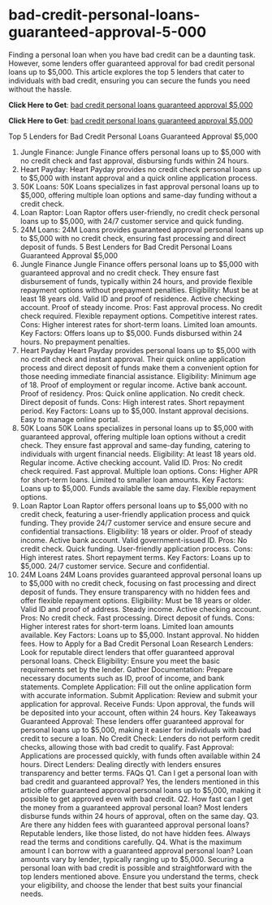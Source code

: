 # bad-credit-personal-loans-guaranteed-approval-5-000
Finding a personal loan when you have bad credit can be a daunting task. However, some lenders offer guaranteed approval for bad credit personal loans up to $5,000. This article explores the top 5 lenders that cater to individuals with bad credit, ensuring you can secure the funds you need without the hassle.

**Click Here to Get**: [bad credit personal loans guaranteed approval $5,000](https://ionlinepaydayloans.com/loan/vivausloans)

**Click Here to Get**: [bad credit personal loans guaranteed approval $5,000](https://ionlinepaydayloans.com/link/blueriverloan)


Top 5 Lenders for Bad Credit Personal Loans Guaranteed Approval $5,000
1. Jungle Finance: Jungle Finance offers personal loans up to $5,000 with no credit check and fast approval, disbursing funds within 24 hours.
2. Heart Payday: Heart Payday provides no credit check personal loans up to $5,000 with instant approval and a quick online application process.
3. 50K Loans: 50K Loans specializes in fast approval personal loans up to $5,000, offering multiple loan options and same-day funding without a credit check.
4. Loan Raptor: Loan Raptor offers user-friendly, no credit check personal loans up to $5,000, with 24/7 customer service and quick funding.
5. 24M Loans: 24M Loans provides guaranteed approval personal loans up to $5,000 with no credit check, ensuring fast processing and direct deposit of funds.
 5 Best Lenders for Bad Credit Personal Loans Guaranteed Approval $5,000
1. Jungle Finance
Jungle Finance offers personal loans up to $5,000 with guaranteed approval and no credit check. They ensure fast disbursement of funds, typically within 24 hours, and provide flexible repayment options without prepayment penalties.
Eligibility:
Must be at least 18 years old.
Valid ID and proof of residence.
Active checking account.
Proof of steady income.
Pros:
Fast approval process.
No credit check required.
Flexible repayment options.
Competitive interest rates.
Cons:
Higher interest rates for short-term loans.
Limited loan amounts.
Key Factors:
Offers loans up to $5,000.
Funds disbursed within 24 hours.
No prepayment penalties.
2. Heart Payday
Heart Payday provides personal loans up to $5,000 with no credit check and instant approval. Their quick online application process and direct deposit of funds make them a convenient option for those needing immediate financial assistance.
Eligibility:
Minimum age of 18.
Proof of employment or regular income.
Active bank account.
Proof of residency.
Pros:
Quick online application.
No credit check.
Direct deposit of funds.
Cons:
High interest rates.
Short repayment period.
Key Factors:
Loans up to $5,000.
Instant approval decisions.
Easy to manage online portal.
3. 50K Loans
50K Loans specializes in personal loans up to $5,000 with guaranteed approval, offering multiple loan options without a credit check. They ensure fast approval and same-day funding, catering to individuals with urgent financial needs.
Eligibility:
At least 18 years old.
Regular income.
Active checking account.
Valid ID.
Pros:
No credit check required.
Fast approval.
Multiple loan options.
Cons:
Higher APR for short-term loans.
Limited to smaller loan amounts.
Key Factors:
Loans up to $5,000.
Funds available the same day.
Flexible repayment options.
4. Loan Raptor
Loan Raptor offers personal loans up to $5,000 with no credit check, featuring a user-friendly application process and quick funding. They provide 24/7 customer service and ensure secure and confidential transactions.
Eligibility:
18 years or older.
Proof of steady income.
Active bank account.
Valid government-issued ID.
Pros:
No credit check.
Quick funding.
User-friendly application process.
Cons:
High interest rates.
Short repayment terms.
Key Factors:
Loans up to $5,000.
24/7 customer service.
Secure and confidential.
5. 24M Loans
24M Loans provides guaranteed approval personal loans up to $5,000 with no credit check, focusing on fast processing and direct deposit of funds. They ensure transparency with no hidden fees and offer flexible repayment options.
Eligibility:
Must be 18 years or older.
Valid ID and proof of address.
Steady income.
Active checking account.
Pros:
No credit check.
Fast processing.
Direct deposit of funds.
Cons:
Higher interest rates for short-term loans.
Limited loan amounts available.
Key Factors:
Loans up to $5,000.
Instant approval.
No hidden fees.
How to Apply for a Bad Credit Personal Loan
Research Lenders: Look for reputable direct lenders that offer guaranteed approval personal loans.
Check Eligibility: Ensure you meet the basic requirements set by the lender.
Gather Documentation: Prepare necessary documents such as ID, proof of income, and bank statements.
Complete Application: Fill out the online application form with accurate information.
Submit Application: Review and submit your application for approval.
Receive Funds: Upon approval, the funds will be deposited into your account, often within 24 hours.
Key Takeaways
Guaranteed Approval: These lenders offer guaranteed approval for personal loans up to $5,000, making it easier for individuals with bad credit to secure a loan.
No Credit Check: Lenders do not perform credit checks, allowing those with bad credit to qualify.
Fast Approval: Applications are processed quickly, with funds often available within 24 hours.
Direct Lenders: Dealing directly with lenders ensures transparency and better terms.
FAQs
Q1. Can I get a personal loan with bad credit and guaranteed approval? 
Yes, the lenders mentioned in this article offer guaranteed approval personal loans up to $5,000, making it possible to get approved even with bad credit.
Q2. How fast can I get the money from a guaranteed approval personal loan? 
Most lenders disburse funds within 24 hours of approval, often on the same day.
Q3. Are there any hidden fees with guaranteed approval personal loans? Reputable lenders, like those listed, do not have hidden fees. Always read the terms and conditions carefully.
Q4. What is the maximum amount I can borrow with a guaranteed approval personal loan? 
Loan amounts vary by lender, typically ranging up to $5,000. Securing a personal loan with bad credit is possible and straightforward with the top lenders mentioned above. Ensure you understand the terms, check your eligibility, and choose the lender that best suits your financial needs.
